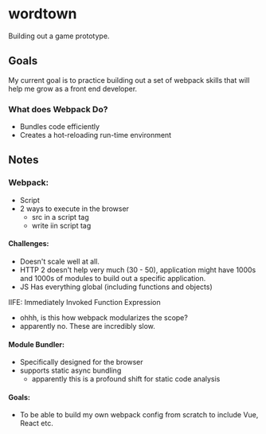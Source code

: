 # wordtown

Building out a game prototype.

## Goals

My current goal is to practice building out a set of webpack skills that will help me grow as a front end developer.

### What does Webpack Do?

- Bundles code efficiently
- Creates a hot-reloading run-time environment

## Notes

### Webpack:

- Script <Top down bottom execution>
- 2 ways to execute in the browser
  - src in a script tag
  - write iin script tag

#### Challenges:

- Doesn't scale well at all.
- HTTP 2 doesn't help very much (30 - 50), application might have 1000s and 1000s of modules to build out a specific application.
- JS Has everything global (including functions and objects)

IIFE: Immediately Invoked Function Expression

- ohhh, is this how webpack modularizes the scope?
- apparently no. These are incredibly slow.

#### Module Bundler:

- Specifically designed for the browser
- supports static async bundling
  - apparently this is a profound shift for static code analysis

#### Goals:

- To be able to build my own webpack config from scratch to include Vue, React etc.
